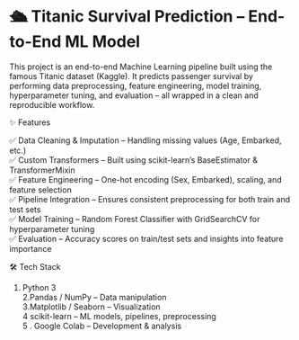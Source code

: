 <h1>🛳️ Titanic Survival Prediction – End-to-End ML Model</h1>

This project is an end-to-end Machine Learning pipeline built using the famous Titanic dataset (Kaggle). It predicts passenger survival by performing data preprocessing, feature engineering, model training, hyperparameter tuning, and evaluation – all wrapped in a clean and reproducible workflow.
<br>

✨ Features
<br>

✅ Data Cleaning & Imputation – Handling missing values (Age, Embarked, etc.)
<br>
✅ Custom Transformers – Built using scikit-learn’s BaseEstimator & TransformerMixin
<br>
✅ Feature Engineering – One-hot encoding (Sex, Embarked), scaling, and feature selection <br>
✅ Pipeline Integration – Ensures consistent preprocessing for both train and test sets<br>
✅ Model Training – Random Forest Classifier with GridSearchCV for hyperparameter tuning<br>
✅ Evaluation – Accuracy scores on train/test sets and insights into feature importance<br>

🛠️ Tech Stack<br>

1. Python 3<br>
2.Pandas / NumPy – Data manipulation<br>
3.Matplotlib / Seaborn – Visualization<br>
4 scikit-learn – ML models, pipelines, preprocessing<br>
5 . Google Colab – Development & analysis<br>
